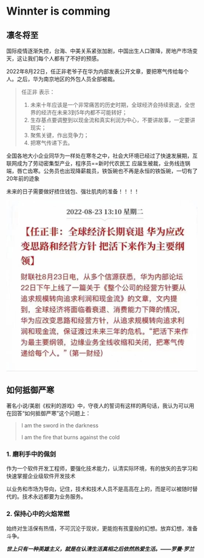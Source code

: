 # Winnter is comming

## 凛冬将至

国际疫情逐渐失控，台海、中美关系紧张加剧，中国出生人口骤降，房地产市场变天，这让我们每个人都有了不好的预感。

2022年8月22日，任正非老爷子在华为内部发表公开文章，要把寒气传给每个人。之后，华为南京地区的外包人员全部被裁。

> 任正非 表示：
>
> 1. 未来十年应该是一个非常痛苦的历史时期，全球经济会持续衰退，全世界的经济在未来3到5年内都不可能转好；
> 2. 生存基点要调整到以现金流和真实利润为中心，不要讲故事，一定要讲现实；
> 3. 聚焦关键，作出竞争力；
> 4. 把寒气传递下去。

全国各地大小企业同华为一样处在寒冬之中，社会大环境已经过了快速发展期，互联网成为了劳动密集型产业，程序员==新时代农民工
应届生被裁，业务线连锅端，唇亡齿寒。公务员也出现降薪裁员，铁饭碗也不再是永恒的铁饭碗，一切有了20年前的迹象

未来的日子需要做好捂住钱包、强壮肌肉的准备！！！！

![img](README.img/d35240712dde40d0992897ace8e9bc16.jpeg)

## 如何抵御严寒

著名小说/美剧《权利的游戏》中，守夜人的誓词有这样的两句话，我认为可以用在回答“如何抵御严寒”这个问题上：

> I am the sword in the darkness
>
> I am the fire that burns against the cold

### 1. 磨利手中的佩剑

作为一个软件开发工程师，要强化技术能力，认清实际环境，有的放矢的去学习和快速掌握企业级软件开发技术

以业务和市场为导向，记住，技术和技术人员不是高高在上的，而是可以被随时替代的。技术永远都要为业务服务。

### 2. 保持心中的火焰常燃

始终对生活保有热情，不可沉沦于现状，更能抱有孩童般的幻想。放弃幻想，准备斗争。

***世上只有一种英雄主义，就是在认清生活真相之后依然热爱生活。——罗曼·罗兰***
